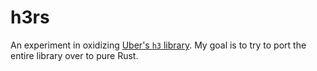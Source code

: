 # h3rs
An experiment in oxidizing [Uber's `h3` library](https://github.com/uber/h3). My goal is to try to port the entire library over to pure Rust.
